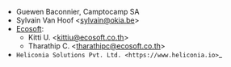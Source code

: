 - Guewen Baconnier, Camptocamp SA
- Sylvain Van Hoof \<<sylvain@okia.be>\>
- [Ecosoft](http://ecosoft.co.th):
  - Kitti U. \<<kittiu@ecosoft.co.th>\>
  - Tharathip C. \<<tharathipc@ecosoft.co.th>\>
- `Heliconia Solutions Pvt. Ltd. <https://www.heliconia.io>`_
